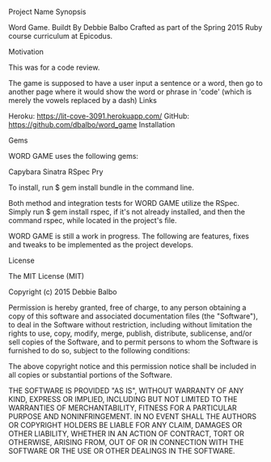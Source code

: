 Project Name
Synopsis

Word Game. Buildt By Debbie Balbo Crafted as part of the Spring 2015 Ruby course curriculum at Epicodus.

Motivation

This was for a code review.

The game is supposed to have a user input a sentence or a word, then go to another page where it would show the word or phrase in 'code' (which is merely the vowels replaced by a dash)
Links

Heroku: https://lit-cove-3091.herokuapp.com/
GitHub: https://github.com/dbalbo/word_game
Installation

Gems

WORD GAME uses the following gems:

Capybara
Sinatra
RSpec
Pry

To install, run $ gem install bundle in the command line.

Both method and integration tests for WORD GAME utilize the RSpec. Simply run $ gem install rspec, if it's not already installed, and then the command rspec, while located in the project's file.



WORD GAME is still a work in progress. The following are features, fixes and tweaks to be implemented as the project develops.





License

The MIT License (MIT)

Copyright (c) 2015 Debbie Balbo

Permission is hereby granted, free of charge, to any person obtaining a copy of this software and associated documentation files (the "Software"), to deal in the Software without restriction, including without limitation the rights to use, copy, modify, merge, publish, distribute, sublicense, and/or sell copies of the Software, and to permit persons to whom the Software is furnished to do so, subject to the following conditions:

The above copyright notice and this permission notice shall be included in all copies or substantial portions of the Software.

THE SOFTWARE IS PROVIDED "AS IS", WITHOUT WARRANTY OF ANY KIND, EXPRESS OR IMPLIED, INCLUDING BUT NOT LIMITED TO THE WARRANTIES OF MERCHANTABILITY, FITNESS FOR A PARTICULAR PURPOSE AND NONINFRINGEMENT. IN NO EVENT SHALL THE AUTHORS OR COPYRIGHT HOLDERS BE LIABLE FOR ANY CLAIM, DAMAGES OR OTHER LIABILITY, WHETHER IN AN ACTION OF CONTRACT, TORT OR OTHERWISE, ARISING FROM, OUT OF OR IN CONNECTION WITH THE SOFTWARE OR THE USE OR OTHER DEALINGS IN THE SOFTWARE.
